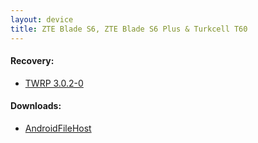 ```yaml
---
layout: device
title: ZTE Blade S6, ZTE Blade S6 Plus & Turkcell T60
---
```


#### Recovery:

- [TWRP 3.0.2-0](/devices/blades6/TWRP)

#### Downloads:

- [AndroidFileHost](https://www.androidfilehost.com/?w=files&flid=89943)
